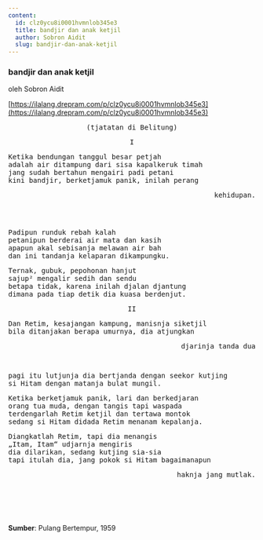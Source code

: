 ```yaml
---
content:
  id: clz0ycu8i0001hvmnlob345e3
  title: bandjir dan anak ketjil
  author: Sobron Aidit
  slug: bandjir-dan-anak-ketjil
---
```

### bandjir dan anak ketjil

oleh Sobron Aidit

[https://ilalang.drepram.com/p/clz0ycu8i0001hvmnlob345e3](https://ilalang.drepram.com/p/clz0ycu8i0001hvmnlob345e3)

<pre align="center">
(tjatatan di Belitung)
</pre>
<pre align="center">
I
</pre>
<pre>
Ketika bendungan tanggul besar petjah
adalah air ditampung dari sisa kapalkeruk timah
jang sudah bertahun mengairi padi petani
kini bandjir, berketjamuk panik, inilah perang
<pre align="right">
kehidupan.
</pre>
</pre>
<pre>
Padipun runduk rebah kalah
petanipun berderai air mata dan kasih
apapun akal sebisanja melawan air bah
dan ini tandanja kelaparan dikampungku.
</pre>
<pre>
Ternak, gubuk, pepohonan hanjut
sajup² mengalir sedih dan sendu
betapa tidak, karena inilah djalan djantung
dimana pada tiap detik dia kuasa berdenjut.
</pre>
<pre align="center">
II
</pre>
<pre>
Dan Retim, kesajangan kampung, manisnja siketjil
bila ditanjakan berapa umurnya, dia atjungkan
<pre align="right">
djarinja tanda dua
</pre>
</pre>
<pre>
pagi itu lutjunja dia bertjanda dengan seekor kutjing
si Hitam dengan matanja bulat mungil.
</pre>
<pre>
Ketika berketjamuk panik, lari dan berkedjaran
orang tua muda, dengan tangis tapi waspada
terdengarlah Retim ketjil dan tertawa montok
sedang si Hitam didada Retim menanam kepalanja.
</pre>
<pre>
Diangkatlah Retim, tapi dia menangis
„Itam, Itam“ udjarnja mengiris
dia dilarikan, sedang kutjing sia-sia
tapi itulah dia, jang pokok si Hitam bagaimanapun
<pre align="right">
haknja jang mutlak.
</pre>
</pre>
<br/><br/>

**Sumber**: Pulang Bertempur, 1959
